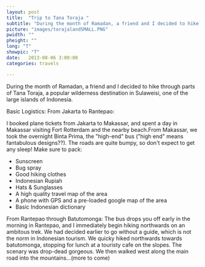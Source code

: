 ```yaml
---
layout: post
title:  "Trip to Tana Toraja "
subtitle: "During the month of Ramadan, a friend and I decided to hike through parts of Tana Toraja, a popular wilderness destination in Sulaweisi, one of the large islands of Indonesia."
picture: "images/torajalandSMALL.PNG"
pwidth: ""
pheight: ""
long: "T"
showpic: "T"
date:   2013-08-06 3:00:00
categories: travels

---
```


During the month of Ramadan, a friend and I decided to hike through parts of Tana Toraja, a popular wilderness destination in Sulaweisi, one of the large islands of Indonesia.   

Basic Logistics: From Jakarta to Rantepao: 

I booked plane tickets from Jakarta to Makassar, and spent a day in Makassar visiting Fort Rotterdam and the nearby beach.From Makassar, we took the overnight Binta Prima, the "high-end" bus ("high end" means fantabulous designs??). The roads are quite bumpy, so don't expect to get any sleep! 
Make sure to pack: 		
-  Sunscreen	
-  Bug spray	
-  Good hiking clothes	
-  Indonesian Rupiah	
-  Hats & Sunglasses	
-  A high quality travel map of the area 	
-  A phone with GPS and a pre-loaded google map of the area 	
-  Basic Indonesian dictionary		

From Rantepao through Batutomonga:
The bus drops you off early in the morning in Rantepao, and I immediately begin hiking northwards on an ambitous trek. We had decided earlier to go without a guide, which is not the norm in Indonesian tourism. We quicky hiked northwards towards batutomonga, stopping for lunch at a touristy cafe on the slopes. The scenary was drop-dead gorgeous. We then walked west along the main road into the mountains...(more to come)
